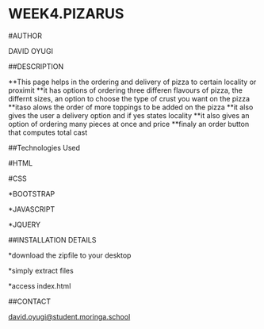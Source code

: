 # WEEK4.PIZARUS

#AUTHOR
 
 DAVID OYUGI

##DESCRIPTION

**This page helps in the ordering and delivery of pizza to certain locality or proximit
**it has options of ordering three differen flavours of pizza, the differnt sizes, an option to choose the type of crust you want on the pizza
**itaso alows the order of more toppings to be added on the pizza
**it also gives the user a delivery option and if yes states locality
**it also gives an option of ordering many pieces at once and price
**finaly an order button that computes total cast

##Technologies Used

  #HTML
  
  #CSS
  
  *BOOTSTRAP
  
  *JAVASCRIPT
  
  *JQUERY
  
  
   ##INSTALLATION DETAILS
  
  *download the zipfile to your desktop
  
  *simply extract files
  
  *access index.html
  
  ##CONTACT
  
  david.oyugi@student.moringa.school
  
